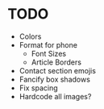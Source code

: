 # TODO

- Colors
- Format for phone
  - Font Sizes
  - Article Borders
- Contact section emojis
- Fancify box shadows
- Fix spacing
- Hardcode all images?